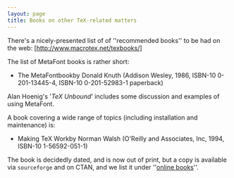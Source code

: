 ```yaml
---
layout: page
title: Books on other TeX-related matters
---
```





There's a nicely-presented list of of ''recommended books'' to be had
on the web: [http://www.macrotex.net/texbooks/]


The list of MetaFont books is rather short:


- The MetaFontbookby Donald Knuth (Addison Wesley, 1986,
  ISBN-10 0-201-13445-4, ISBN-10 0-201-52983-1 paperback)


Alan Hoenig's '_TeX Unbound_' includes some discussion and
examples of using MetaFont.


A book covering a wide range of topics (including installation and
maintenance) is:


- Making TeX Workby Norman Walsh (O'Reilly and Associates,
  Inc, 1994, ISBN-10 1-56592-051-1)


The book is decidedly dated, and is now out of print, but a copy is
available via `sourceforge` and on CTAN, 
and we list it under ''[online books](./FAQ-ol-books.html)''.


